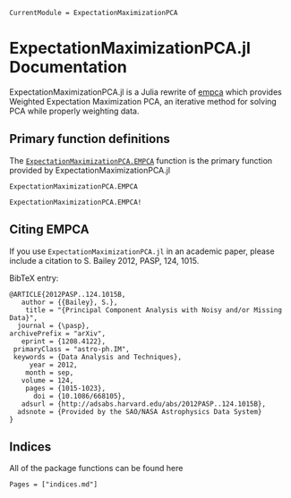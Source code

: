 ```@meta
CurrentModule = ExpectationMaximizationPCA
```

# ExpectationMaximizationPCA.jl Documentation

ExpectationMaximizationPCA.jl is a Julia rewrite of [empca](https://github.com/sbailey/empca) which provides Weighted Expectation Maximization PCA, an iterative method for solving PCA while properly weighting data.


## Primary function definitions
The [`ExpectationMaximizationPCA.EMPCA`](@ref) function is the primary function provided by ExpectationMaximizationPCA.jl

```@docs
ExpectationMaximizationPCA.EMPCA
```

```@docs
ExpectationMaximizationPCA.EMPCA!
```

## Citing EMPCA

If you use `ExpectationMaximizationPCA.jl` in an academic paper, please include a citation to
S. Bailey 2012, PASP, 124, 1015.

BibTeX entry:
```
@ARTICLE{2012PASP..124.1015B,
   author = {{Bailey}, S.},
    title = "{Principal Component Analysis with Noisy and/or Missing Data}",
  journal = {\pasp},
archivePrefix = "arXiv",
   eprint = {1208.4122},
 primaryClass = "astro-ph.IM",
 keywords = {Data Analysis and Techniques},
     year = 2012,
    month = sep,
   volume = 124,
    pages = {1015-1023},
      doi = {10.1086/668105},
   adsurl = {http://adsabs.harvard.edu/abs/2012PASP..124.1015B},
  adsnote = {Provided by the SAO/NASA Astrophysics Data System}
}
```


## Indices

All of the package functions can be found here

```@contents
Pages = ["indices.md"]
```
